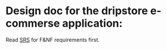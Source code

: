 # Design doc for the dripstore e-commerse application:
Read [SRS](SRS.md) for F&NF requirements first.
